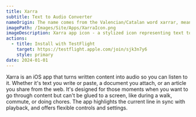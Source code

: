 ```yaml
---
title: Xarra
subtitle: Text to Audio Converter
nameOrigin: The name comes from the Valencian/Catalan word xarrar, meaning "to chat," chosen to reflect the app's informal, conversational feel.
imagePath: /Images/Site/Apps/XarraIcon.png
imageDescription: Xarra app icon - a stylized icon representing text to audio conversion
actions:
  - title: Install with TestFlight
    target: https://testflight.apple.com/join/sjk3n7y6
    style: primary
date: 2024-01-01
---
```


Xarra is an iOS app that turns written content into audio so you can listen to it. Whether it's text you write or paste, a document you attach, or an article you share from the web. It's designed for those moments when you want to go through content but can't be glued to a screen, like during a walk, commute, or doing chores. The app highlights the current line in sync with playback, and offers flexible controls and settings.
